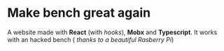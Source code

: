 # Make bench great again

A website made with **React** (with _hooks_), **Mobx** and **Typescript**.
It works with an hacked bench ( _thanks to a beautiful Rasberry Pi_)
